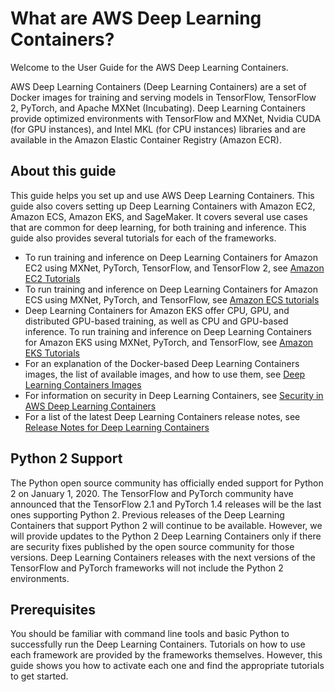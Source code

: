 # What are AWS Deep Learning Containers?<a name="what-is-dlc"></a>

Welcome to the User Guide for the AWS Deep Learning Containers\. 

AWS Deep Learning Containers \(Deep Learning Containers\) are a set of Docker images for training and serving models in TensorFlow, TensorFlow 2, PyTorch, and Apache MXNet \(Incubating\)\. Deep Learning Containers provide optimized environments with TensorFlow and MXNet, Nvidia CUDA \(for GPU instances\), and Intel MKL \(for CPU instances\) libraries and are available in the Amazon Elastic Container Registry \(Amazon ECR\)\.

## About this guide<a name="guide-contents"></a>

This guide helps you set up and use AWS Deep Learning Containers\. This guide also covers setting up Deep Learning Containers with Amazon EC2, Amazon ECS, Amazon EKS, and SageMaker\. It covers several use cases that are common for deep learning, for both training and inference\. This guide also provides several tutorials for each of the frameworks\.
+ To run training and inference on Deep Learning Containers for Amazon EC2 using MXNet, PyTorch, TensorFlow, and TensorFlow 2, see [Amazon EC2 Tutorials](deep-learning-containers-ec2.md) 
+ To run training and inference on Deep Learning Containers for Amazon ECS using MXNet, PyTorch, and TensorFlow, see [Amazon ECS tutorials](deep-learning-containers-ecs.md)
+ Deep Learning Containers for Amazon EKS offer CPU, GPU, and distributed GPU\-based training, as well as CPU and GPU\-based inference\. To run training and inference on Deep Learning Containers for Amazon EKS using MXNet, PyTorch, and TensorFlow, see [Amazon EKS Tutorials](deep-learning-containers-eks.md)
+ For an explanation of the Docker\-based Deep Learning Containers images, the list of available images, and how to use them, see [Deep Learning Containers Images](deep-learning-containers-images.md)
+ For information on security in Deep Learning Containers, see [Security in AWS Deep Learning Containers](security.md)
+ For a list of the latest Deep Learning Containers release notes, see [Release Notes for Deep Learning Containers](dlc-release-notes.md)

## Python 2 Support<a name="python2-deprecation"></a>

The Python open source community has officially ended support for Python 2 on January 1, 2020\. The TensorFlow and PyTorch community have announced that the TensorFlow 2\.1 and PyTorch 1\.4 releases will be the last ones supporting Python 2\. Previous releases of the Deep Learning Containers that support Python 2 will continue to be available\. However, we will provide updates to the Python 2 Deep Learning Containers only if there are security fixes published by the open source community for those versions\. Deep Learning Containers releases with the next versions of the TensorFlow and PyTorch frameworks will not include the Python 2 environments\.

## Prerequisites<a name="prerequisites"></a>

You should be familiar with command line tools and basic Python to successfully run the Deep Learning Containers\. Tutorials on how to use each framework are provided by the frameworks themselves\. However, this guide shows you how to activate each one and find the appropriate tutorials to get started\. 